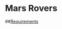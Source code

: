 Mars Rovers
============

##[Requirements](https://github.com/wenhao/tdd-workshop/blob/master/03-mars-rovers/requirement/requirement.md)

